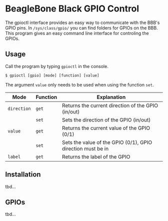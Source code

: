 # BeagleBone Black GPIO Control

The gpioctl interface provides an easy way to communicate with the BBB's GPIO pins. In `/sys/class/gpio/` you can find folders for GPIOs on the BBB. This program gives an easy command line interface for controling the GPIOs.

## Usage

Call the program by typing `gpioctl` in the console.

```console
$ gpioctl [gpio] [mode] [function] [value]
```

The argument `value` only needs to be used when using the function `set`.


| Mode        | Function | Explanation                                                   |
|-------------|----------|---------------------------------------------------------------|
| `direction` | `get`    | Returns the current direction of the GPIO (in/out)            |
|             | `set`    | Sets the direction of the GPIO (in/out)                       |
| `value`     | `get`    | Returns the current value of the GPIO (0/1)                   |
|             | `set`    | Sets the value of the GPIO (0/1), GPIO direction must be in   |
| `label`     | `get`    | Returns the label of the GPIO                                 |


## Installation

tbd...

## GPIOs

tbd...
